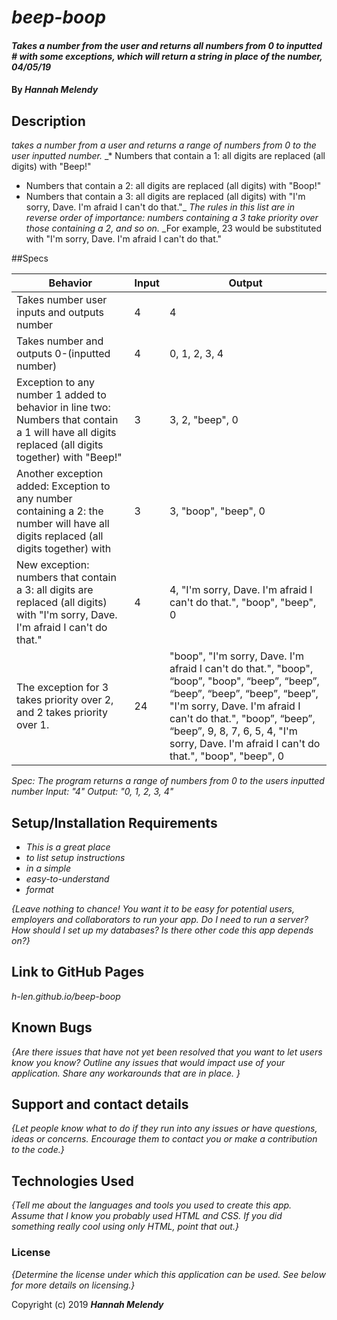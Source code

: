 <!-- README.md *Content*
READMEs vary widely from one repository to the next. Epicodus recommends including as a minimum the following sections:

Application name
Names of contributors
Description of the project's purpose
Complete setup/installation instructions
License information with a copyright and date
Additional sections to consider:

Technologies used
Known bugs
Contact information
Support or contribution instructions

Outline of README sections: -->

# _beep-boop_

#### _Takes a number from the user and returns all numbers from 0 to inputted # with some exceptions, which will return a string in place of the number, 04/05/19_

#### By _**Hannah Melendy**_

## Description

_takes a number from a user and returns a range of numbers from 0 to the user inputted number._
_* Numbers that contain a 1: all digits are replaced (all digits) with "Beep!"
* Numbers that contain a 2: all digits are replaced (all digits) with "Boop!"
* Numbers that contain a 3: all digits are replaced (all digits) with "I'm sorry, Dave. I'm afraid I can't do that."_
_The rules in this list are in reverse order of importance: numbers containing a 3 take priority over those containing a 2, and so on._
_For example, 23 would be substituted with "I'm sorry, Dave. I'm afraid I can't do that."

##Specs

| Behavior | Input | Output |
| ------------- |-------------| -----|
| Takes number user inputs and outputs number | 4 | 4 |
| Takes number and outputs 0-(inputted number) | 4 | 0, 1, 2, 3, 4 |
| Exception to any number 1 added to behavior in line two: Numbers that contain a 1 will have all digits replaced (all digits together) with "Beep!" | 3 | 3, 2, "beep", 0 |
| Another exception added: Exception to any number containing a 2: the number will have all digits replaced (all digits together) with | 3 | 3, "boop", "beep", 0 |
| New exception: numbers that contain a 3: all digits are replaced (all digits) with "I'm sorry, Dave. I'm afraid I can't do that." | 4 | 4, "I'm sorry, Dave. I'm afraid I can't do that.", "boop", "beep", 0 |
| The exception for 3 takes priority over 2, and 2 takes priority over 1. | 24 | "boop", "I'm sorry, Dave. I'm afraid I can't do that.", "boop", “boop”, "boop", “beep”, “beep”, “beep”, “beep”, “beep”, “beep”, "I'm sorry, Dave. I'm afraid I can't do that.", "boop”, “beep”, “beep”, 9, 8, 7, 6, 5, 4, "I'm sorry, Dave. I'm afraid I can't do that.", "boop", "beep", 0 |

_Spec: The program returns a range of numbers from 0 to the users inputted number
Input: "4"
Output: "0, 1, 2, 3, 4"_

## Setup/Installation Requirements

* _This is a great place_
* _to list setup instructions_
* _in a simple_
* _easy-to-understand_
* _format_

_{Leave nothing to chance! You want it to be easy for potential users, employers and collaborators to run your app. Do I need to run a server? How should I set up my databases? Is there other code this app depends on?}_

## Link to GitHub Pages

_h-len.github.io/beep-boop_

## Known Bugs

_{Are there issues that have not yet been resolved that you want to let users know you know?  Outline any issues that would impact use of your application.  Share any workarounds that are in place. }_

## Support and contact details

_{Let people know what to do if they run into any issues or have questions, ideas or concerns.  Encourage them to contact you or make a contribution to the code.}_

## Technologies Used

_{Tell me about the languages and tools you used to create this app. Assume that I know you probably used HTML and CSS. If you did something really cool using only HTML, point that out.}_

### License

*{Determine the license under which this application can be used.  See below for more details on licensing.}*

Copyright (c) 2019 **_Hannah Melendy_**
